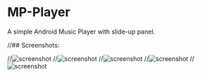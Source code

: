 # MP-Player
A simple Android Music Player with slide-up panel.

//## Screenshots:

//![screenshot](./images/player_1.jpg)
//![screenshot](./images/player_2.jpg)
//![screenshot](./images/player_3.jpg)
//![screenshot](./images/player_4.jpg)
//![screenshot](./images/player_5.jpg)
